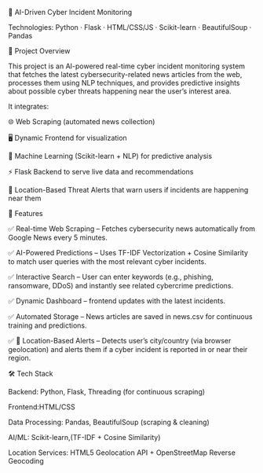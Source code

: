 🔐 AI-Driven Cyber Incident Monitoring

Technologies: Python · Flask · HTML/CSS/JS · Scikit-learn · BeautifulSoup · Pandas

📌 Project Overview

This project is an AI-powered real-time cyber incident monitoring system that fetches the latest cybersecurity-related news articles from the web, processes them using NLP techniques, and provides predictive insights about possible cyber threats happening near the user’s interest area.

It integrates:

🌐 Web Scraping (automated news collection)

🖥️ Dynamic  Frontend for visualization

🤖 Machine Learning (Scikit-learn + NLP) for predictive analysis

⚡ Flask Backend to serve live data and recommendations

📍 Location-Based Threat Alerts that warn users if incidents are happening near them

🚀 Features

✅ Real-time Web Scraping – Fetches cybersecurity news automatically from Google News every 5 minutes.


✅ AI-Powered Predictions – Uses TF-IDF Vectorization + Cosine Similarity to match user queries with the most relevant cyber incidents.


✅ Interactive Search – User can enter keywords (e.g., phishing, ransomware, DDoS) and instantly see related cybercrime predictions.


✅ Dynamic Dashboard –  frontend updates with the latest incidents.


✅ Automated Storage – News articles are saved in news.csv for continuous training and predictions.


✅ 📍 Location-Based Alerts – Detects user’s city/country (via browser geolocation) and alerts them if a cyber incident is reported in or near their region.

🛠️ Tech Stack

Backend: Python, Flask, Threading (for continuous scraping)

Frontend:HTML/CSS

Data Processing: Pandas, BeautifulSoup (scraping & cleaning)

AI/ML: Scikit-learn,(TF-IDF + Cosine Similarity)

Location Services: HTML5 Geolocation API + OpenStreetMap Reverse Geocoding

